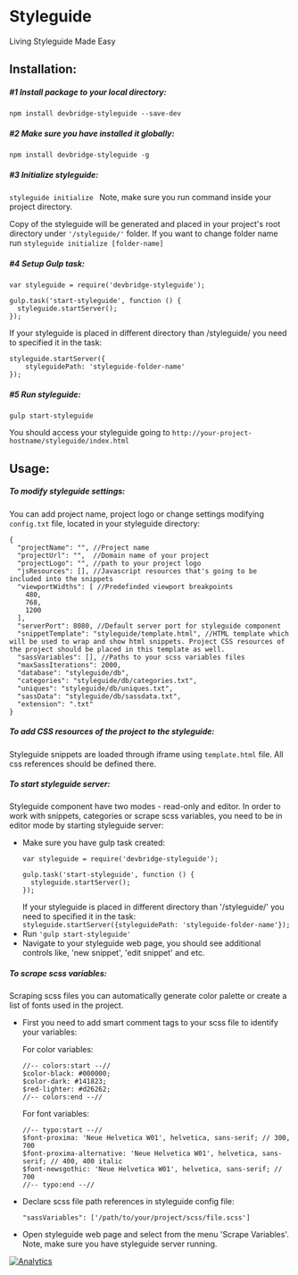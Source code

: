 Styleguide
===
Living Styleguide Made Easy

Installation:
---

##### #1 Install package to your local directory: #####
`npm install devbridge-styleguide --save-dev`

##### #2 Make sure you have installed it globally: #####
`npm install devbridge-styleguide -g`

##### #3 Initialize styleguide: #####
`styleguide initialize ` Note, make sure you run command inside your project directory.

Copy of the styleguide will be generated and placed in your project's root directory under `'/styleguide/'` folder. If you want to change folder name run `styleguide initialize [folder-name]`

##### #4 Setup Gulp task: #####
```
var styleguide = require('devbridge-styleguide');

gulp.task('start-styleguide', function () {
  styleguide.startServer();
});
````

If your styleguide is placed in different directory than /styleguide/ you need to specified it in the task:

```
styleguide.startServer({
    styleguidePath: 'styleguide-folder-name'
});
```

##### #5 Run styleguide: #####
`gulp start-styleguide`

You should access your styleguide going to `http://your-project-hostname/styleguide/index.html`


Usage:
---

##### To modify styleguide settings: #####
You can add project name, project logo or change settings modifying `config.txt` file, located in your styleguide directory:
```
{
  "projectName": "", //Project name
  "projectUrl": "",  //Domain name of your project
  "projectLogo": "", //path to your project logo
  "jsResources": [], //Javascript resources that's going to be included into the snippets
  "viewportWidths": [ //Predefinded viewport breakpoints
    480,
    768,
    1200
  ],
  "serverPort": 8080, //Default server port for styleguide component
  "snippetTemplate": "styleguide/template.html", //HTML template which will be used to wrap and show html snippets. Project CSS resources of the project should be placed in this template as well.
  "sassVariables": [], //Paths to your scss variables files
  "maxSassIterations": 2000,
  "database": "styleguide/db",
  "categories": "styleguide/db/categories.txt",
  "uniques": "styleguide/db/uniques.txt",
  "sassData": "styleguide/db/sassdata.txt",
  "extension": ".txt"
}

```

##### To add CSS resources of the project to the styleguide: #####
Styleguide snippets are loaded through iframe using `template.html` file. All css references should be defined there.

##### To start styleguide server: #####
Styleguide component have two modes - read-only and editor. In order to work with snippets, categories or scrape scss variables, you need to be in editor mode by starting styleguide server:

* Make sure you have gulp task created:
    ```
    var styleguide = require('devbridge-styleguide');

    gulp.task('start-styleguide', function () {
      styleguide.startServer();
    });
    ```
    If your styleguide is placed in different directory than '/styleguide/' you need to specified it in the task:
    `styleguide.startServer({styleguidePath: 'styleguide-folder-name'});`
* Run `'gulp start-styleguide'`
* Navigate to your styleguide web page, you should see additional controls like, 'new snippet', 'edit snippet' and etc.

##### To scrape scss variables: #####
Scraping scss files you can automatically generate color palette or create a list of fonts used in the project.
* First you need to add smart comment tags to your scss file to identify your variables:

    For color variables:
    ```
    //-- colors:start --//
    $color-black: #000000;
    $color-dark: #141823;
    $red-lighter: #d26262;
    //-- colors:end --//
    ```

    For font variables:
    ```
    //-- typo:start --//
    $font-proxima: 'Neue Helvetica W01', helvetica, sans-serif; // 300, 700
    $font-proxima-alternative: 'Neue Helvetica W01', helvetica, sans-serif; // 400, 400 italic
    $font-newsgothic: 'Neue Helvetica W01', helvetica, sans-serif; // 700
    //-- typo:end --//
    ```

* Declare scss file path references in styleguide config file:

    `"sassVariables": ['/path/to/your/project/scss/file.scss']`

* Open styleguide web page and select from the menu 'Scrape Variables'. Note, make sure you have styleguide server running.

[![Analytics](https://ga-beacon.appspot.com/UA-73039601-2/Styleguide/readme)](https://github.com/igrigorik/ga-beacon)
